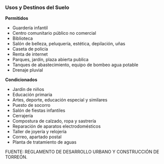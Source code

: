 ﻿
### Usos y Destinos del Suelo

**Permitidos**

* Guardería infantil
* Centro comunitario público no comercial
* Biblioteca
* Salón de belleza, peluquería, estética, depilación, uñas
* Caseta de policía
* Renta de internet
* Parques, jardín, plaza abierta publica
* Tanques de abastecimiento, equipo de bombeo agua potable
* Drenaje pluvial

**Condicionados**

* Jardín de niños
* Educación primaria
* Artes, deporte, educación especial y similares
* Puesto de socorro
* Salón de fiestas infantiles
* Cerrajería
* Compostura de calzado, ropa y sastrería
* Reparación de aparatos electrodomésticos
* Taller de joyería y relojería
* Correo, apartado postal
* Planta de tratamiento de aguas

FUENTE: REGLAMENTO DE DESARROLLO URBANO Y CONSTRUCCIÓN DE TORREÓN.
